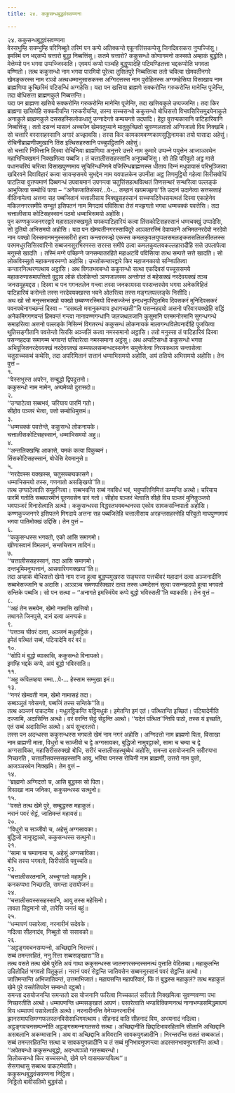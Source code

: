 ```yaml
---
title: २४. ककुसन्धबुद्धवंसवण्णना

---
```

२४. ककुसन्धबुद्धवंसवण्णना  
वेस्सभुम्हि सयम्भुम्हि परिनिब्बुते तस्मिं पन कप्पे अतिक्‍कन्ते एकूनत्तिंसकप्पेसु जिनदिवसकरा नुप्पज्‍जिंसु। इमस्मिं पन भद्दकप्पे चत्तारो बुद्धा निब्बत्तिंसु। कतमे चत्तारो? ककुसन्धो कोणागमनो कस्सपो अम्हाकं बुद्धोति। मेत्तेय्यो पन भगवा उप्पज्‍जिस्सति। एवमयं कप्पो पञ्‍चहि बुद्धुप्पादेहि पटिमण्डितत्ता भद्दकप्पोति भगवता वण्णितो। तत्थ ककुसन्धो नाम भगवा पारमियो पूरेत्वा तुसितपुरे निब्बत्तित्वा ततो चवित्वा खेमवतीनगरे खेमङ्करस्स नाम रञ्‍ञो अत्थधम्मानुसासकस्स अग्गिदत्तस्स नाम पुरोहितस्स अग्गमहेसिया विसाखाय नाम ब्राह्मणिया कुच्छिस्मिं पटिसन्धिं अग्गहेसि। यदा पन खत्तिया ब्राह्मणे सक्‍करोन्ति गरुकरोन्ति मानेन्ति पूजेन्ति, तदा बोधिसत्ता ब्राह्मणकुले निब्बत्तन्ति।  
यदा पन ब्राह्मणा खत्तिये सक्‍करोन्ति गरुकरोन्ति मानेन्ति पूजेन्ति, तदा खत्तियकुले उप्पज्‍जन्ति। तदा किर ब्राह्मणा खत्तियेहि सक्‍करीयन्ति गरुकरीयन्ति, तस्मा सच्‍चसन्धो ककुसन्धो बोधिसत्तो विभवसिरिसमुदयेनाकुले अनाकुले ब्राह्मणकुले दससहस्सिलोकधातुं उन्‍नादेन्तो कम्पयन्तो उदपादि। हेट्ठा वुत्तप्पकारानि पाटिहारियानि निब्बत्तिंसु। ततो दसन्‍नं मासानं अच्‍चयेन खेमवतुय्याने मातुकुच्छितो सुवण्णलतातो अग्गिजालो विय निक्खमि। सो चत्तारि वस्ससहस्सानि अगारं अज्झावसि। तस्स किर कामकामवण्णकामसुद्धिनामका तयो पासादा अहेसुं। रोचिनीब्राह्मणीपमुखानि तिंस इत्थिसहस्सानि पच्‍चुपट्ठितानि अहेसुं।  
सो चत्तारि निमित्तानि दिस्वा रोचिनिया ब्राह्मणिया अनुत्तरे उत्तरे नाम कुमारे उप्पन्‍ने पयुत्तेन आजञ्‍ञरथेन महाभिनिक्खमनं निक्खमित्वा पब्बजि। तं चत्तालीससहस्सानि अनुपब्बजिंसु। सो तेहि परिवुतो अट्ठ मासे पधानचरियं चरित्वा विसाखपुण्णमाय सुचिरिन्धनिगमे वजिरिन्धब्राह्मणस्स धीताय दिन्‍नं मधुपायासं परिभुञ्‍जित्वा खदिरवने दिवाविहारं कत्वा सायन्हसमये सुभद्देन नाम यवपालकेन उपनीता अट्ठ तिणमुट्ठियो गहेत्वा सिरीसबोधिं पाटलिया वुत्तप्पमाणं दिब्बगन्धं उपवायमानं उपगन्त्वा चतुत्तिंसहत्थवित्थतं तिणसन्थरं सन्थरित्वा पल्‍लङ्कं आभुजित्वा सम्बोधिं पत्वा – ‘‘अनेकजातिसंसारं…पे॰… तण्हानं खयमज्झगा’’ति उदानं उदानेत्वा सत्तसत्ताहं वीतिनामेत्वा अत्तना सह पब्बजितानं चत्तालीसाय भिक्खुसहस्सानं सच्‍चप्पटिवेधसमत्थतं दिस्वा एकाहेनेव मकिलनगरसमीपे सम्भूतं इसिपतनं नाम मिगदायं पविसित्वा तेसं मज्झगतो भगवा धम्मचक्‍कं पवत्तेसि। तदा चत्तालीसाय कोटिसहस्सानं पठमो धम्माभिसमयो अहोसि।  
पुन कण्णकुज्‍जनगरद्वारे महासालरुक्खमूले यमकपाटिहारियं कत्वा तिंसकोटिसहस्सानं धम्मचक्खुं उप्पादेसि, सो दुतियो अभिसमयो अहोसि। यदा पन खेमवतीनगरस्साविदूरे अञ्‍ञतरस्मिं देवायतने अभिमतनरदेवो नरदेवो नाम यक्खो दिस्समानमनुस्ससरीरो हुत्वा कन्तारमज्झे एकस्स कमलकुवलयुप्पलसमलङ्कतसलिलसीतलस्स परममधुरसिसिरवारिनो सब्बजनसुरभिरमस्स सरस्स समीपे ठत्वा कमलकुवलयकल्‍लहारादीहि सत्ते उपलापेत्वा मनुस्से खादति । तस्मिं मग्गे पच्छिन्‍ने जनसम्पातरहिते महाअटविं पविसित्वा तत्थ सम्पत्ते सत्ते खादति। सो लोकविस्सुतो महाकन्तारमग्गो अहोसि। उभतोकन्तारद्वारे किर महाजनकायो सन्‍निपतित्वा कन्तारनित्थरणत्थाय अट्ठासि। अथ विगतभवबन्धो ककुसन्धो सत्था एकदिवसं पच्‍चूससमये महाकरुणासमापत्तितो वुट्ठाय लोकं वोलोकेन्तो ञाणजालस्स अन्तोगतं तं महेसक्खं नरदेवयक्खं तञ्‍च जनसमूहमद्दस। दिस्वा च पन गगनतलेन गन्त्वा तस्स जनकायस्स पस्सन्तस्सेव भगवा अनेकविहितं पाटिहारियं करोन्तो तस्स नरदेवयक्खस्स भवने ओतरित्वा तस्स मङ्गलपल्‍लङ्के निसीदि।  
अथ खो सो मनुस्सभक्खो यक्खो छब्बण्णरस्मियो विस्सज्‍जेन्तं इन्दधनुपरिवुतमिव दिवसकरं मुनिदिवसकरं पवनपथेनागच्छन्तं दिस्वा – ‘‘दसबलो ममानुकम्पाय इधागच्छती’’ति पसन्‍नहदयो अत्तनो परिवारयक्खेहि सद्धिं अनेकमिगगणवन्तं हिमवन्तं गन्त्वा नानावण्णगन्धानि जलजथलजानि कुसुमानि परममनोरमानि सुगन्धगन्धे समाहरित्वा अत्तनो पल्‍लङ्के निसिन्‍नं विगतरन्धं ककुसन्धं लोकनायकं मालागन्धविलेपनादीहि पूजयित्वा थुतिसङ्गीतानि पवत्तेन्तो सिरसि अञ्‍जलिं कत्वा नमस्समानो अट्ठासि। ततो मनुस्सा तं पाटिहारियं दिस्वा पसन्‍नहदया समागम्म भगवन्तं परिवारेत्वा नमस्समाना अट्ठंसु। अथ अप्पटिसन्धो ककुसन्धो भगवा अभिपूजितनरदेवयक्खं नरदेवयक्खं कम्मफलसम्बन्धदस्सनेन समुत्तेजेत्वा निरयकथाय सन्तासेत्वा चतुसच्‍चकथं कथेसि, तदा अपरिमितानं सत्तानं धम्माभिसमयो अहोसि, अयं ततियो अभिसमयो अहोसि। तेन वुत्तं –  
१.  
‘‘वेस्सभुस्स अपरेन, सम्बुद्धो द्विपदुत्तमो।  
ककुसन्धो नाम नामेन, अप्पमेय्यो दुरासदो॥  
२.  
‘‘उग्घाटेत्वा सब्बभवं, चरियाय पारमिं गतो।  
सीहोव पञ्‍जरं भेत्वा, पत्तो सम्बोधिमुत्तमं॥  
३.  
‘‘धम्मचक्‍कं पवत्तेन्ते, ककुसन्धे लोकनायके।  
चत्तालीसकोटिसहस्सानं, धम्माभिसमयो अहु॥  
४.  
‘‘अन्तलिक्खम्हि आकासे, यमकं कत्वा विकुब्बनं।  
तिंसकोटिसहस्सानं, बोधेसि देवमानुसे॥  
५.  
‘‘नरदेवस्स यक्खस्स, चतुसच्‍चप्पकासने।  
धम्माभिसमयो तस्स, गणनातो असङ्खियो’’ति॥  
तत्थ उग्घाटेत्वाति समूहनित्वा। सब्बभवन्ति सब्बं नवविधं भवं, भवुप्पत्तिनिमित्तं कम्मन्ति अत्थो। चरियाय पारमिं गतोति सब्बपारमीनं पूरणवसेन पारं गतो। सीहोव पञ्‍जरं भेत्वाति सीहो विय पञ्‍जरं मुनिकुञ्‍जरो भवपञ्‍जरं विनासेत्वाति अत्थो। ककुसन्धस्स विद्धस्तभवबन्धनस्स एकोव सावकसन्‍निपातो अहोसि। कण्णकुज्‍जनगरे इसिपतने मिगदाये अत्तना सह पब्बजितेहि चत्तालीसाय अरहन्तसहस्सेहि परिवुतो माघपुण्णमायं भगवा पातिमोक्खं उद्दिसि। तेन वुत्तं –  
६.  
‘‘ककुसन्धस्स भगवतो, एको आसि समागमो।  
खीणासवानं विमलानं, सन्तचित्तान तादिनं॥  
७.  
‘‘चत्तालीससहस्सानं, तदा आसि समागमो।  
दन्तभूमिमनुप्पत्तानं, आसवारिगणक्खया’’ति॥  
तदा अम्हाकं बोधिसत्तो खेमो नाम राजा हुत्वा बुद्धप्पमुखस्स सङ्घस्स पत्तचीवरं महादानं दत्वा अञ्‍जनादीनि सब्बभेसज्‍जानि च अदासि। अञ्‍ञञ्‍च समणपरिक्खारं दत्वा तस्स धम्मदेसनं सुत्वा पसन्‍नहदयो हुत्वा भगवतो सन्तिके पब्बजि। सो पन सत्था – ‘‘अनागते इमस्मिंयेव कप्पे बुद्धो भविस्सती’’ति ब्याकासि। तेन वुत्तं –  
८.  
‘‘अहं तेन समयेन, खेमो नामासि खत्तियो।  
तथागते जिनपुत्ते, दानं दत्वा अनप्पकं॥  
९.  
‘‘पत्तञ्‍च चीवरं दत्वा, अञ्‍जनं मधुलट्ठिकं।  
इमेतं पत्थितं सब्बं, पटियादेमि वरं वरं॥  
१०.  
‘‘सोपि मं बुद्धो ब्याकासि, ककुसन्धो विनायको।  
इमम्हि भद्दके कप्पे, अयं बुद्धो भविस्सति॥  
११.  
‘‘अहु कपिलव्हया रम्मा…पे॰… हेस्साम सम्मुखा इमं॥  
१३.  
‘‘नगरं खेमवती नाम, खेमो नामासहं तदा।  
सब्बञ्‍ञुतं गवेसन्तो, पब्बजिं तस्स सन्तिके’’ति॥  
तत्थ अञ्‍जनं पाकटमेव। मधुलट्ठिकन्ति यट्ठिमधुकं। इमेतन्ति इमं एतं। पत्थितन्ति इच्छितं। पटियादेमीति दज्‍जामि, अदासिन्ति अत्थो। वरं वरन्ति सेट्ठं सेट्ठन्ति अत्थो। ‘‘यदेतं पत्थित’’न्तिपि पाठो, तस्स यं इच्छति, एतं सब्बं अदासिन्ति अत्थो। अयं सुन्दरतरो।  
तस्स पन अदन्धस्स ककुसन्धस्स भगवतो खेमं नाम नगरं अहोसि। अग्गिदत्तो नाम ब्राह्मणो पिता, विसाखा नाम ब्राह्मणी माता, विधुरो च सञ्‍जीवो च द्वे अग्गसावका, बुद्धिजो नामुपट्ठाको, सामा च चम्पा च द्वे अग्गसाविका, महासिरीसरुक्खो बोधि, सरीरं चत्तालीसहत्थुब्बेधं अहोसि, समन्ता दसयोजनानि सरीरप्पभा निच्छरति , चत्तालीसवस्ससहस्सानि आयु, भरिया पनस्स रोचिनी नाम ब्राह्मणी, उत्तरो नाम पुत्तो, आजञ्‍ञरथेन निक्खमि। तेन वुत्तं –  
१४.  
‘‘ब्राह्मणो अग्गिदत्तो च, आसि बुद्धस्स सो पिता।  
विसाखा नाम जनिका, ककुसन्धस्स सत्थुनो॥  
१५.  
‘‘वसते तत्थ खेमे पुरे, सम्बुद्धस्स महाकुलं।  
नरानं पवरं सेट्ठं, जातिमन्तं महायसं॥  
२०.  
‘‘विधुरो च सञ्‍जीवो च, अहेसुं अग्गसावका।  
बुद्धिजो नामुपट्ठाको, ककुसन्धस्स सत्थुनो॥  
२१.  
‘‘सामा च चम्पानामा च, अहेसुं अग्गसाविका।  
बोधि तस्स भगवतो, सिरीसोति पवुच्‍चति॥  
२३.  
‘‘चत्तालीसरतनानि, अच्‍चुग्गतो महामुनि।  
कनकप्पभा निच्छरति, समन्ता दसयोजनं॥  
२४.  
‘‘चत्तालीसवस्ससहस्सानि, आयु तस्स महेसिनो।  
तावता तिट्ठमानो सो, तारेसि जनतं बहुं॥  
२५.  
‘‘धम्मापणं पसारेत्वा, नरनारीनं सदेवके।  
नदित्वा सीहनादंव, निब्बुतो सो ससावको॥  
२६.  
‘‘अट्ठङ्गवचनसम्पन्‍नो, अच्छिद्दानि निरन्तरं।  
सब्बं तमन्तरहितं, ननु रित्ता सब्बसङ्खारा’’ति॥  
तत्थ वसते तत्थ खेमे पुरेति अयं गाथा ककुसन्धस्स जातनगरसन्दस्सनत्थं वुत्ताति वेदितब्बा। महाकुलन्ति उदितोदितं भगवतो पितुकुलं। नरानं पवरं सेट्ठन्ति जातिवसेन सब्बमनुस्सानं पवरं सेट्ठन्ति अत्थो। जातिमन्तन्ति अभिजातिवन्तं, उत्तमाभिजातं। महायसन्ति महापरिवारं, किं तं बुद्धस्स महाकुलं? तत्थ महाकुलं खेमे पुरे वसतेतिपदेन सम्बन्धो दट्ठब्बो।  
समन्ता दसयोजनन्ति समन्ततो दस योजनानि फरित्वा निच्‍चकालं सरीरतो निक्खमित्वा सुवण्णवण्णा पभा निच्छरतीति अत्थो। धम्मापणन्ति धम्मसङ्खातं आपणं। पसारेत्वाति भण्डविक्‍किणनत्थं नानाभण्डसमिद्धमापणं विय धम्मापणं पसारेत्वाति अत्थो। नरनारीनन्ति वेनेय्यनरनारीनं झानसमापत्तिमग्गफलरतनविसेसाधिगमत्थाय। सीहनादं वाति सीहनादं विय, अभयनादं नदित्वा। अट्ठङ्गवचनसम्पन्‍नोति अट्ठङ्गसमन्‍नागतसरो सत्था। अच्छिद्दानीति छिद्दादिभावरहितानि सीलानि अच्छिद्दानि असबलानि अकम्मासानि। अथ वा अच्छिद्दानि अविवरानि सावकयुगळादीनि। निरन्तरन्ति सततं सब्बकालं। सब्बं तमन्तरहितन्ति सत्था च सावकयुगळादीनि च तं सब्बं मुनिभावमुपगन्त्वा अदस्सनभावमुपगतन्ति अत्थो।  
‘‘अपेतबन्धो ककुसन्धबुद्धो, अदन्धपञ्‍ञो गतसब्बरन्धो।  
तिलोकसन्धो किर सच्‍चसन्धो, खेमे पने वासमकप्पयित्थ’’॥  
सेसगाथासु सब्बत्थ पाकटमेवाति।  
ककुसन्धबुद्धवंसवण्णना निट्ठिता।  
निट्ठितो बावीसतिमो बुद्धवंसो।  